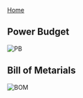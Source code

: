 [Home](/index.md)


## Power Budget
![PB](https://github.com/Team-309-Weather-Station/EGR314-Spring2024-Team309.github.io/assets/157083379/27935a94-fb87-46d3-ae08-a019e0be7e1c)


## Bill of Metarials
![BOM](https://github.com/Team-309-Weather-Station/EGR314-Spring2024-Team309.github.io/assets/157083379/7503e9e8-ca2d-4d2e-9b21-64cf5fb88844)
